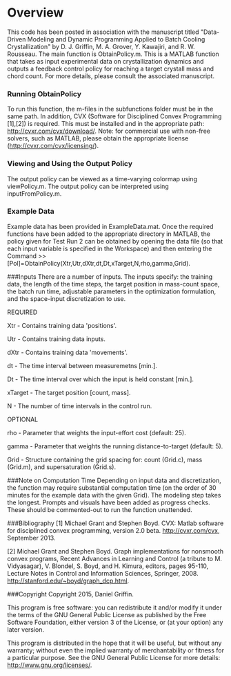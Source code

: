 # Overview
This code has been posted in association with the manuscript titled "Data-Driven Modeling and Dynamic Programming Applied to Batch Cooling Crystallization" by D. J. Griffin, M. A. Grover, Y. Kawajiri, and R. W. Rousseau. The main function is  ObtainPolicy.m. This is a MATLAB function that takes as input experimental data on crystallization dynamics and outputs a feedback control policy for reaching a target crystall mass and chord count. For more details, please consult the associated manuscript.

### Running ObtainPolicy
To run this function, the m-files in the subfunctions folder must be in the same path. In addition, CVX (Software for Disciplined Convex Programming [1],[2]) is required. This must be installed and in the appropriate path: http://cvxr.com/cvx/download/.  Note: for commercial use with non-free solvers, such as MATLAB, please obtain the appropriate license (http://cvxr.com/cvx/licensing/).

### Viewing and Using the Output Policy
The output policy can be viewed as a time-varying colormap using viewPolicy.m. The output policy can be interpreted using inputFromPolicy.m. 

### Example Data
Example data has been provided in ExampleData.mat. Once the required functions have been added to the appropriate directory in MATLAB, the policy given for Test Run 2 can be obtained by opening the data file (so that each input variable is specified in the Workspace) and then entering the Command >> [Pol]=ObtainPolicy(Xtr,Utr,dXtr,dt,Dt,xTarget,N,rho,gamma,Grid).

###Inputs
There are a number of inputs. The inputs specify: the training data, the length of the time steps, the target position in mass-count space, the batch run time, adjustable parameters in the optimization formulation, and the space-input discretization to use.
   
REQUIRED

  Xtr     - Contains training data 'positions'.
  
  Utr     - Contains training data inputs.
  
  dXtr    - Contains training data 'movements'. 
  
  dt      - The time interval between measuremetns [min.].
  
  Dt      - The time interval over which the input is held constant [min.].
  
  xTarget - The target position [count, mass].
  
  N       - The number of time intervals in the control run.

OPTIONAL

  rho     - Parameter that weights the input-effort cost (default: 25).
  
  gamma 	- Parameter that weights the running distance-to-target (default: 5).
  
  Grid    - Structure containing the grid spacing for: count (Grid.c), mass (Grid.m), and supersaturation (Grid.s).
 
###Note on Computation Time
Depending on input data and discretization, the function may require substantial computation time (on the order of 30 minutes for the example data with the given Grid). The modeling step takes the longest. Prompts and visuals have been added as progress checks. These should be commented-out to run the function unattended.

###Bibliography
[1] Michael Grant and Stephen Boyd. CVX: Matlab software for disciplined convex programming, version 2.0 beta. http://cvxr.com/cvx, September 2013.

[2] Michael Grant and Stephen Boyd. Graph implementations for nonsmooth convex programs, Recent Advances in Learning and Control (a tribute to M. Vidyasagar), V. Blondel, S. Boyd, and H. Kimura, editors, pages 95-110, Lecture Notes in Control and Information Sciences, Springer, 2008. http://stanford.edu/~boyd/graph_dcp.html.

###Copyright
Copyright 2015, Daniel Griffin.

This program is free software: you can redistribute it and/or modify it under the terms of the GNU General Public License as published by the Free Software Foundation, either version 3 of the License, or (at your option) any later version.

This program is distributed in the hope that it will be useful, but without any warranty; without even the implied warranty of merchantability or fitness for a particular purpose. See the GNU General Public License for more details: <http://www.gnu.org/licenses/>.


